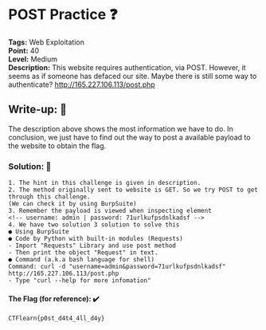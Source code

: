 # POST Practice ❓
**Tags:** Web Exploitation<br>
**Point:** 40<br>
**Level:** Medium<br>
**Description:** 
This website requires authentication, via POST. However, it seems as if someone has defaced our site. Maybe there is still some way to authenticate? http://165.227.106.113/post.php

## Write-up: 📝
The description above shows the most information we have to do. In conclusion, we just have to find out the way to post a available payload to the website to obtain the flag.
### Solution: 💯
```
1. The hint in this challenge is given in description. 
2. The method originally sent to website is GET. So we try POST to get through this challenge.
(We can check it by using BurpSuite)
3. Remember the payload is viewed when inspecting element
<!-- username: admin | password: 71urlkufpsdnlkadsf -->
4. We have two solution 3 solution to solve this
● Using BurpSuite
● Code by Python with built-in modules (Requests)
- Import "Requests" Library and use post method
- Then print the object "Request" in text.
● Command (a.k.a bash language for shell)
Command: curl -d "username=admin&password=71urlkufpsdnlkadsf"  http://165.227.106.113/post.php
- Type "curl --help for more infomation"
```

#### The Flag (for reference): ✔️
```
CTFlearn{p0st_d4t4_4ll_d4y}
```
